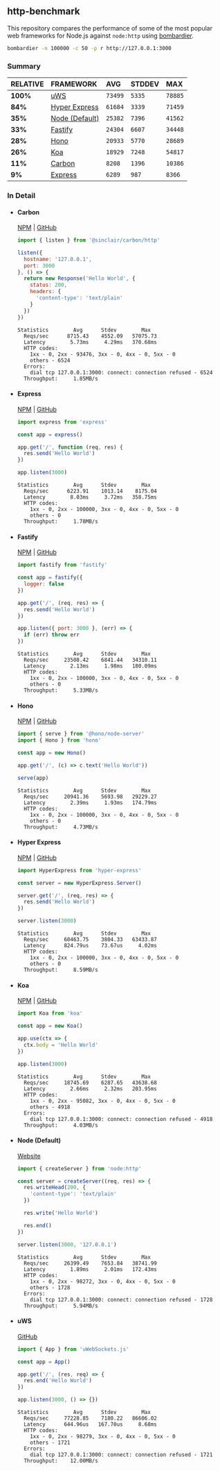 ## http-benchmark

This repository compares the performance of some of the most popular web frameworks for Node.js against `node:http` using [bombardier](https://github.com/codesenberg/bombardier).

```bash
bombardier -n 100000 -c 50 -p r http://127.0.0.1:3000
```

### Summary

| RELATIVE | FRAMEWORK | AVG | STDDEV | MAX |
| :--- | :--- | :--- | :--- | :--- |
| **100%** | [uWS](#uws) | `73499` | `5335` | `78885` |
| **84%** | [Hyper Express](#hyper-express) | `61684` | `3339` | `71459` |
| **35%** | [Node (Default)](#node-default) | `25382` | `7396` | `41562` |
| **33%** | [Fastify](#fastify) | `24304` | `6607` | `34448` |
| **28%** | [Hono](#hono) | `20933` | `5770` | `28689` |
| **26%** | [Koa](#koa) | `18929` | `7248` | `54817` |
| **11%** | [Carbon](#carbon) | `8208` | `1396` | `10386` |
| **9%** | [Express](#express) | `6289` | `987` | `8366` |


### In Detail

- #### Carbon
  [NPM](https://npmjs.com/@sinclair/carbon) | [GitHub](https://github.com/sinclairzx81/carbon)
  ```js
  import { listen } from '@sinclair/carbon/http'

  listen({
    hostname: '127.0.0.1',
    port: 3000
  }, () => {
    return new Response('Hello World', {
      status: 200,
      headers: {
        'content-type': 'text/plain'
      }
    })
  })
  ```

  ```
  Statistics        Avg      Stdev        Max
    Reqs/sec      8715.43    4552.09   57075.73
    Latency        5.73ms     4.29ms   370.68ms
    HTTP codes:
      1xx - 0, 2xx - 93476, 3xx - 0, 4xx - 0, 5xx - 0
      others - 6524
    Errors:
      dial tcp 127.0.0.1:3000: connect: connection refused - 6524
    Throughput:     1.85MB/s
  ```

- #### Express
  [NPM](https://npmjs.com/express) | [GitHub](https://github.com/expressjs/express)
  ```js
  import express from 'express'

  const app = express()

  app.get('/', function (req, res) {
    res.send('Hello World')
  })

  app.listen(3000)
  ```

  ```
  Statistics        Avg      Stdev        Max
    Reqs/sec      6223.91    1013.14    8175.04
    Latency        8.03ms     3.72ms   358.75ms
    HTTP codes:
      1xx - 0, 2xx - 100000, 3xx - 0, 4xx - 0, 5xx - 0
      others - 0
    Throughput:     1.78MB/s
  ```

- #### Fastify
  [NPM](https://npmjs.com/fastify) | [GitHub](https://github.com/fastify/fastify)
  ```js
  import fastify from 'fastify'

  const app = fastify({
    logger: false
  })

  app.get('/', (req, res) => {
    res.send('Hello World')
  })

  app.listen({ port: 3000 }, (err) => {
    if (err) throw err
  })
  ```

  ```
  Statistics        Avg      Stdev        Max
    Reqs/sec     23508.42    6841.44   34310.11
    Latency        2.13ms     1.98ms   180.09ms
    HTTP codes:
      1xx - 0, 2xx - 100000, 3xx - 0, 4xx - 0, 5xx - 0
      others - 0
    Throughput:     5.33MB/s
  ```

- #### Hono
  [NPM](https://npmjs.com/hono) | [GitHub](https://github.com/honojs/hono)
  ```js
  import { serve } from '@hono/node-server'
  import { Hono } from 'hono'

  const app = new Hono()

  app.get('/', (c) => c.text('Hello World'))

  serve(app)
  ```

  ```
  Statistics        Avg      Stdev        Max
    Reqs/sec     20941.36    5693.98   29229.27
    Latency        2.39ms     1.93ms   174.79ms
    HTTP codes:
      1xx - 0, 2xx - 100000, 3xx - 0, 4xx - 0, 5xx - 0
      others - 0
    Throughput:     4.73MB/s
  ```

- #### Hyper Express
  [NPM](https://npmjs.com/hyper-express) | [GitHub](https://github.com/kartikk221/hyper-express)
  ```js
  import HyperExpress from 'hyper-express'

  const server = new HyperExpress.Server()

  server.get('/', (req, res) => {
    res.send('Hello World')
  })

  server.listen(3000)
  ```

  ```
  Statistics        Avg      Stdev        Max
    Reqs/sec     60463.75    3804.33   63433.87
    Latency      824.79us    73.67us     4.02ms
    HTTP codes:
      1xx - 0, 2xx - 100000, 3xx - 0, 4xx - 0, 5xx - 0
      others - 0
    Throughput:     8.59MB/s
  ```

- #### Koa
  [NPM](https://npmjs.com/koa) | [GitHub](https://github.com/koajs/koa)
  ```js
  import Koa from 'koa'

  const app = new Koa()

  app.use(ctx => {
    ctx.body = 'Hello World'
  })

  app.listen(3000)
  ```

  ```
  Statistics        Avg      Stdev        Max
    Reqs/sec     18745.69    6287.65   43638.68
    Latency        2.66ms     2.32ms   203.95ms
    HTTP codes:
      1xx - 0, 2xx - 95082, 3xx - 0, 4xx - 0, 5xx - 0
      others - 4918
    Errors:
      dial tcp 127.0.0.1:3000: connect: connection refused - 4918
    Throughput:     4.03MB/s
  ```

- #### Node (Default)
  [Website](https://nodejs.org/api/http.html)
  ```js
  import { createServer } from 'node:http'

  const server = createServer((req, res) => {
    res.writeHead(200, {
      'content-type': 'text/plain'
    })

    res.write('Hello World')

    res.end()
  })

  server.listen(3000, '127.0.0.1')
  ```

  ```
  Statistics        Avg      Stdev        Max
    Reqs/sec     26399.49    7653.84   38741.99
    Latency        1.89ms     2.01ms   172.43ms
    HTTP codes:
      1xx - 0, 2xx - 98272, 3xx - 0, 4xx - 0, 5xx - 0
      others - 1728
    Errors:
      dial tcp 127.0.0.1:3000: connect: connection refused - 1728
    Throughput:     5.94MB/s
  ```

- #### uWS
  [GitHub](https://github.com/uNetworking/uWebSockets.js)
  ```js
  import { App } from 'uWebSockets.js'

  const app = App()

  app.get('/', (res, req) => {
    res.end('Hello World')
  })

  app.listen(3000, () => {})
  ```

  ```
  Statistics        Avg      Stdev        Max
    Reqs/sec     77228.85    7180.22   86606.02
    Latency      644.96us   167.70us     8.68ms
    HTTP codes:
      1xx - 0, 2xx - 98279, 3xx - 0, 4xx - 0, 5xx - 0
      others - 1721
    Errors:
      dial tcp 127.0.0.1:3000: connect: connection refused - 1721
    Throughput:    12.00MB/s
  ```


